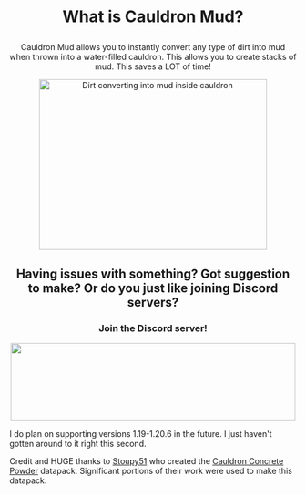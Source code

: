 # <p align="center">What is Cauldron Mud?
</p>

<p align="center">
Cauldron Mud allows you to instantly convert any type of dirt into mud when thrown into a water-filled cauldron. This allows you to create stacks of mud. This saves a LOT of time!
</p>

<p align="center">
<a align="center"><img src="https://s13.gifyu.com/images/SJIir.gif" alt="Dirt converting into mud inside cauldron" width="400" height="300"></a>
</p>

## <p align="center">Having issues with something? Got suggestion to make? Or do you just like joining Discord servers?
### <p align="center">Join the Discord server! </p>

<p align="center">
<a align="center" title="https://discord.gg/z2vEvBrZdm" href="https://discord.gg/z2vEvBrZdm"><img src="https://cdn.modrinth.com/data/cached_images/7e1937b6f30f595539ef11a362b2bea4df1cf4b1.png" alt="" width="500" height="137"></a>
</p>

I do plan on supporting versions 1.19-1.20.6 in the future. I just haven't gotten around to it right this second.

Credit and HUGE thanks to [Stoupy51](https://modrinth.com/user/Stoupy51) who created the [Cauldron Concrete Powder](https://modrinth.com/datapack/cauldron-concrete-powder) datapack. Significant portions of their work were used to make this datapack.
